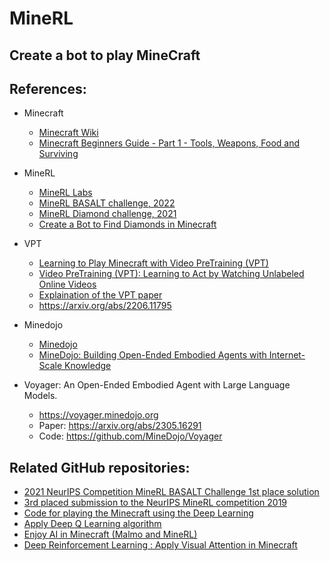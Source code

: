 # MineRL

## Create a bot to play MineCraft

## References:
* Minecraft
  * [Minecraft Wiki](https://minecraft.fandom.com/wiki/Minecraft_Wiki)
  * [Minecraft Beginners Guide - Part 1 - Tools, Weapons, Food and Surviving](https://www.youtube.com/watch?v=BEH_fMgRNrc)
* MineRL
  * [MineRL Labs](https://github.com/minerllabs)
  * [MineRL BASALT challenge, 2022](https://www.aicrowd.com/challenges/neurips-2022-minerl-basalt-competition)
  * [MineRL Diamond challenge, 2021](https://www.aicrowd.com/challenges/neurips-2021-minerl-diamond-competition)
  * [Create a Bot to Find Diamonds in Minecraft](https://mlabonne.github.io/blog/minecraft/)
* VPT 
  * [Learning to Play Minecraft
  with Video PreTraining (VPT)](https://openai.com/blog/vpt/)
  * [Video PreTraining (VPT): Learning to Act by Watching Unlabeled Online Videos](https://github.com/openai/Video-Pre-Training)
  * [Explaination of the VPT paper](https://www.youtube.com/watch?v=oz5yZc9ULAc)
  * https://arxiv.org/abs/2206.11795
* Minedojo
  * [Minedojo](https://minedojo.org/)
  * [MineDojo: Building Open-Ended Embodied Agents with Internet-Scale Knowledge](https://arxiv.org/abs/2206.08853)

* Voyager: An Open-Ended Embodied Agent with Large Language Models.
  * https://voyager.minedojo.org
  * Paper: https://arxiv.org/abs/2305.16291
  * Code: https://github.com/MineDojo/Voyager


## Related GitHub repositories:
* [2021 NeurIPS Competition MineRL BASALT Challenge 1st place solution](https://github.com/viniciusguigo/kairos_minerl_basalt)
* [3rd placed submission to the NeurIPS MineRL competition 2019](https://github.com/chscheller/minerl_agent)
* [Code for playing the Minecraft using the Deep Learning](https://github.com/kimbring2/minecraft_ai)
* [Apply Deep Q Learning algorithm](https://github.com/rishavb123/MineRL)
* [Enjoy AI in Minecraft (Malmo and MineRL)](https://tsmatz.wordpress.com/2020/07/09/minerl-and-malmo-reinforcement-learning-in-minecraft/)
* [Deep Reinforcement Learning : Apply Visual Attention in Minecraft](https://tsmatz.wordpress.com/2021/11/11/reinforcement-learning-visual-attention-in-minecraft/)
